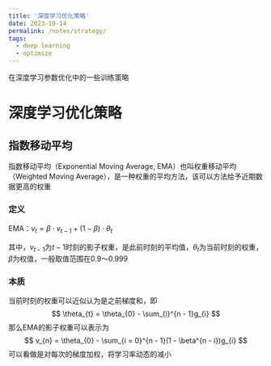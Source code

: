 ```yaml
---
title: '深度学习优化策略'
date: 2023-10-14
permalink: /notes/strategy/
tags:
  - deep learning
  - optimize
---
```


在深度学习参数优化中的一些训练策略

# 深度学习优化策略



## 指数移动平均

指数移动平均（Exponential Moving Average, EMA）也叫权重移动平均（Weighted Moving Average），是一种权重的平均方法，该可以方法给予近期数据更高的权重

### 定义

EMA：$v_{t} = \beta\cdot v_{t-1} + (1 - \beta)\cdot \theta_{t}$

其中，$v_{t - 1}$为$t-1$时刻的影子权重，是此前时刻的平均值，$\theta_{t}$为当前时刻的权重，$\beta$为权值，一般取值范围在$0.9～0.999$



### 本质

当前时刻的权重可以近似认为是之前梯度和，即
$$
\theta_{t} = \theta_{0} - \sum_{i}^{n - 1}g_{i}
$$
那么EMA的影子权重可以表示为
$$
v_{n} = \theta_{0} - \sum_{i = 0}^{n - 1}(1 - \beta^{n - i})g_{i}
$$
可以看做是对每次的梯度加权，将学习率动态的减小
